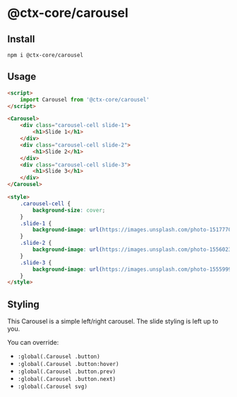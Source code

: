 # @ctx-core/carousel

## Install

`npm i @ctx-core/carousel`

## Usage

```html
<script>
	import Carousel from '@ctx-core/carousel'
</script>

<Carousel>
	<div class="carousel-cell slide-1">
		<h1>Slide 1</h1>	
	</div>
	<div class="carousel-cell slide-2">
		<h1>Slide 2</h1>	
	</div>
	<div class="carousel-cell slide-3">
		<h1>Slide 3</h1>	
	</div>
</Carousel>

<style>
	.carousel-cell {
		background-size: cover;
	}
	.slide-1 {
		background-image: url(https://images.unsplash.com/photo-1517770317945-aa2dd9c9306f);
	}
	.slide-2 {
		background-image: url(https://images.unsplash.com/photo-1556023176-4b9ee95cfe9b);
	}
	.slide-3 {
		background-image: url(https://images.unsplash.com/photo-1555999003-3f2bc447570e);	
	}
</style>
```

## Styling

This Carousel is a simple left/right carousel.
The slide styling is left up to you.

You can override:

* `:global(.Carousel .button)`
* `:global(.Carousel .button:hover)`
* `:global(.Carousel .button.prev)`
* `:global(.Carousel .button.next)`
* `:global(.Carousel svg)`
